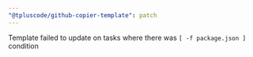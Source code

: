 ```yaml
---
"@tpluscode/github-copier-template": patch
---
```


Template failed to update on tasks where there was `[ -f package.json ]` condition
